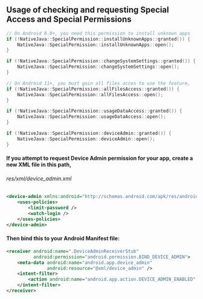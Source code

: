 ## Usage of checking and requesting Special Access and Special Permissions

```c++
// On Android 8.0+, you need this permission to install unknown apps
if (!NativeJava::SpecialPermission::installUnknownApps::granted()) {
    NativeJava::SpecialPermission::installUnknownApps::open();
}

if (!NativeJava::SpecialPermission::changeSystemSettings::granted()) {
    NativeJava::SpecialPermission::changeSystemSettings::open();
}

// On Android 11+, you must gain all files acces to use the feature,
if (!NativeJava::SpecialPermission::allFilesAccess::granted()) {
    NativeJava::SpecialPermission::allFilesAccess::open();
}

if (!NativeJava::SpecialPermission::usageDataAccess::granted()) {
    NativeJava::SpecialPermission::usageDataAccess::open();
}

if (!NativeJava::SpecialPermission::deviceAdmin::granted()) {
    NativeJava::SpecialPermission::deviceAdmin::open();
}

```

#### If you attempt to request Device Admin permission for your app, create a new XML file in this path,
###### res/xml/device_admin.xml
```xml
<device-admin xmlns:android="http://schemas.android.com/apk/res/android">
    <uses-policies>
        <limit-password />
        <watch-login />
    </uses-policies>
</device-admin>
```

#### Then bind this to your Android Manifest file:
```xml
<receiver android:name=".DeviceAdminReceiverStub"
          android:permission="android.permission.BIND_DEVICE_ADMIN">
    <meta-data android:name="android.app.device_admin"
               android:resource="@xml/device_admin" />
    <intent-filter>
        <action android:name="android.app.action.DEVICE_ADMIN_ENABLED" />
    </intent-filter>
</receiver>
```
